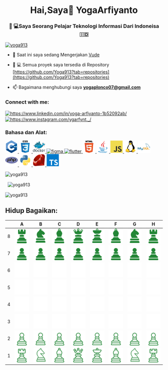 <h1 align="center">Hai,Saya👋 YogaArfiyanto</h1>
<h3 align="center"> 👨 💻Saya Seorang Pelajar Teknologi Informasi Dari Indoneisa 🇮🇩 </h3>

<p align="left"> <a href="https://github.com/ryo-ma/github-profile-trophy"><img src="https://github-profile-trophy.vercel.app/?username=yoga913" alt="yoga913" /></a> </p>

- 🔭 Saat ini saya sedang Mengerjakan [Vude](tauta)

- 👨 💻 Semua proyek saya tersedia di Repository [https://github.com/Yoga913?tab=repositories](https://github.com/Yoga913?tab=repositories)

- 📫 Bagaimana menghubungi saya **yogaplonco07@gmail.com**

<h3 align="left">Connect with me:</h3>
<p align="left">
<a href="https://linkedin.com/in/https://www.linkedin.com/in/yoga-arfiyanto-1b52092ab/" target="blank"><img align="center" src="https://raw.githubusercontent.com/rahuldkjain/github-profile-readme-generator/master/src/images/icons/Social/linked-in-alt.svg" alt="https://www.linkedin.com/in/yoga-arfiyanto-1b52092ab/" height="30" width="40" /></a>
<a href="https://instagram.com/https://www.instagram.com/ygarfynt._/" target="blank"><img align="center" src="https://raw.githubusercontent.com/rahuldkjain/github-profile-readme-generator/master/src/images/icons/Social/instagram.svg" alt="https://www.instagram.com/ygarfynt._/" height="30" width="40" /></a>
</p>

<h3 align="left">Bahasa dan Alat:</h3>
<p align="left"><a href="https://www.w3schools.com/cpp/" target="_blank" rel="noreferrer"> <img src="https://raw.githubusercontent.com/devicons/devicon/master/icons/cplusplus/cplusplus-original.svg" alt="cplusplus" width="40" height="40"/> </a> <a href="https://www.w3schools.com/css/" target="_blank" rel="noreferrer"> <img src="https://raw.githubusercontent.com/devicons/devicon/master/icons/css3/css3-original-wordmark.svg" alt="css3" width="40" height="40"/> </a> <a href="https://www.docker.com/" target="_blank" rel="noreferrer"> <img src="https://raw.githubusercontent.com/devicons/devicon/master/icons/docker/docker-original-wordmark.svg" alt="buruh pelabuhan" width="40" height="40"/> </a> <a href="https://www.figma.com/" target="_blank" rel="noreferrer"> <img src="https://www.vectorlogo.zone/logos/figma/figma-icon.svg" alt="figma" width="40" height="40"/> </a> <a href="https://flutter.dev" target="_blank" rel="noreferrer"> <img src="https://www.vectorlogo.zone/logos/flutterio/flutterio-icon.svg" alt="flutter" width="40" height="40"/> </a><a href="https://www.w3.org/html/" target="_blank" rel="noreferrer"> <img src="https://raw.githubusercontent.com/devicons/devicon/master/icons/html5/html5-original-wordmark.svg" alt="html5" width="40" height="40"/> </a> <a href="https://www.java.com" target="_blank" rel="noreferrer"> <img src="https://raw.githubusercontent.com/devicons/devicon/master/icons/java/java-original.svg" alt="java" width="40" height="40"/> </a> <a href="https://developer.mozilla.org/en-US/docs/Web/JavaScript" target="_blank" rel="noreferrer"> <img src="https://raw.githubusercontent.com/devicons/devicon/master/icons/javascript/javascript-original.svg" alt="javascript" width="40" height="40"/> </a> <a href="https://www.linux.org/" target="_blank" rel="noreferrer"> <img src="https://raw.githubusercontent.com/devicons/devicon/master/icons/linux/linux-original.svg" alt="linux" width="40" height="40"/> </a> <a href="https://www.mysql.com/" target="_blank" rel="noreferrer"> <img src="https://raw.githubusercontent.com/devicons/devicon/master/icons/mysql/mysql-original-wordmark.svg" alt="mysql" width="40" height="40"/> </a><a href="https://www.php.net" target="_blank" rel="noreferrer"> <img src="https://raw.githubusercontent.com/devicons/devicon/master/icons/php/php-original.svg" alt="php" width="40" height="40"/> </a> <a href="https://www.python.org" target="_blank" rel="noreferrer"> <img src="https://raw.githubusercontent.com/devicons/devicon/master/icons/python/python-original.svg" alt="python" width="40" height="40"/> </a> <a href="https://www.ruby-lang.org/en/" target="_blank" rel="noreferrer"> <img src="https://raw.githubusercontent.com/devicons/devicon/master/icons/ruby/ruby-original.svg" alt="ruby" width="40" height="40"/> </a> <a href="https://www.typescriptlang.org/" target="_blank" rel="noreferrer"> <img src="https://raw.githubusercontent.com/devicons/devicon/master/icons/typescript/typescript-original.svg" alt="typescript" width="40" height="40"/></a> </p>


<p><img align="kiri" src="https://github-readme-stats.vercel.app/api/top-langs?username=yoga913&show_icons=true&locale=en&layout=compact" alt="yoga913" /></p>

<p>&nbsp; <img align="center" src="https://github-readme-stats.vercel.app/api?username=yoga913&show_icons=true&locale=en" alt="yoga913" /></p>

<p><img align="center" src="https://github-readme-streak-stats.herokuapp.com/?user=yoga913&" alt="yoga913" /></p>

## Hidup Bagaikan:

   |   | A | B | C | D | E | F | G | H |
   | - | - | - | - | - | - | - | - | - |
   | 8 | ![A8](https://github.com/Yoga913/Yoga913/blob/main/gambar_catur/r_hitam.png) | ![B8](https://github.com/Yoga913/Yoga913/blob/main/gambar_catur/n_hitam.png) | ![C8](https://github.com/Yoga913/Yoga913/blob/main/gambar_catur/b_hitam.png) | ![D8](https://github.com/Yoga913/Yoga913/blob/main/gambar_catur/q_hitam.png) | ![E8](https://github.com/Yoga913/Yoga913/blob/main/gambar_catur/k_hitam.png) | ![F8](https://github.com/Yoga913/Yoga913/blob/main/gambar_catur/b_hitam.png) | ![G8](https://github.com/Yoga913/Yoga913/blob/main/gambar_catur/n_hitam.png) | ![H8](https://github.com/Yoga913/Yoga913/blob/main/gambar_catur/r_hitam.png) |
   | 7 | ![](https://github.com/Yoga913/Yoga913/blob/main/gambar_catur/p_hitam.png) | ![](https://github.com/Yoga913/Yoga913/blob/main/gambar_catur/p_hitam.png) | ![](https://github.com/Yoga913/Yoga913/blob/main/gambar_catur/p_hitam.png) | ![](https://github.com/Yoga913/Yoga913/blob/main/gambar_catur/p_hitam.png) | ![](https://github.com/Yoga913/Yoga913/blob/main/gambar_catur/p_hitam.png) | ![](https://github.com/Yoga913/Yoga913/blob/main/gambar_catur/p_hitam.png) | ![](https://github.com/Yoga913/Yoga913/blob/main/gambar_catur/p_hitam.png) | ![](https://github.com/Yoga913/Yoga913/blob/main/gambar_catur/p_hitam.png) |
   | 6 | ![](https://github.com/Yoga913/Yoga913/blob/main/gambar_catur/blank.png) | ![](https://github.com/Yoga913/Yoga913/blob/main/gambar_catur/blank.png) | ![](https://github.com/Yoga913/Yoga913/blob/main/gambar_catur/blank.png) | ![](https://github.com/Yoga913/Yoga913/blob/main/gambar_catur/blank.png) | ![](https://github.com/Yoga913/Yoga913/blob/main/gambar_catur/blank.png) | ![](https://github.com/Yoga913/Yoga913/blob/main/gambar_catur/blank.png) | ![](https://github.com/Yoga913/Yoga913/blob/main/gambar_catur/blank.png) | ![](https://github.com/Yoga913/Yoga913/blob/main/gambar_catur/blank.png) |
   | 5 | ![](https://github.com/Yoga913/Yoga913/blob/main/gambar_catur/blank.png) | ![](https://github.com/Yoga913/Yoga913/blob/main/gambar_catur/blank.png) | ![](https://github.com/Yoga913/Yoga913/blob/main/gambar_catur/blank.png) | ![](https://github.com/Yoga913/Yoga913/blob/main/gambar_catur/blank.png) | ![](https://github.com/Yoga913/Yoga913/blob/main/gambar_catur/blank.png) | ![](https://github.com/Yoga913/Yoga913/blob/main/gambar_catur/blank.png) | ![](https://github.com/Yoga913/Yoga913/blob/main/gambar_catur/blank.png) | ![](https://github.com/Yoga913/Yoga913/blob/main/gambar_catur/blank.png) |
   | 4 | ![](https://github.com/Yoga913/Yoga913/blob/main/gambar_catur/blank.png) | ![](https://github.com/Yoga913/Yoga913/blob/main/gambar_catur/blank.png) | ![](https://github.com/Yoga913/Yoga913/blob/main/gambar_catur/blank.png) | ![](https://github.com/Yoga913/Yoga913/blob/main/gambar_catur/blank.png) | ![](https://github.com/Yoga913/Yoga913/blob/main/gambar_catur/blank.png) | ![](https://github.com/Yoga913/Yoga913/blob/main/gambar_catur/blank.png) | ![](https://github.com/Yoga913/Yoga913/blob/main/gambar_catur/blank.png) | ![](https://github.com/Yoga913/Yoga913/blob/main/gambar_catur/blank.png) |
   | 3 | ![](https://github.com/Yoga913/Yoga913/blob/main/gambar_catur/blank.png) | ![](https://github.com/Yoga913/Yoga913/blob/main/gambar_catur/blank.png) | ![](https://github.com/Yoga913/Yoga913/blob/main/gambar_catur/blank.png) | ![](https://github.com/Yoga913/Yoga913/blob/main/gambar_catur/blank.png) | ![](https://github.com/Yoga913/Yoga913/blob/main/gambar_catur/blank.png) | ![](https://github.com/Yoga913/Yoga913/blob/main/gambar_catur/blank.png) | ![](https://github.com/Yoga913/Yoga913/blob/main/gambar_catur/blank.png) | ![](https://github.com/Yoga913/Yoga913/blob/main/gambar_catur/blank.png) |
   | 2 | ![A2](https://github.com/Yoga913/Yoga913/blob/main/gambar_catur/P.png) | ![B2](https://github.com/Yoga913/Yoga913/blob/main/gambar_catur/P.png) | ![C2](https://github.com/Yoga913/Yoga913/blob/main/gambar_catur/P.png) | ![D2](https://github.com/Yoga913/Yoga913/blob/main/gambar_catur/P.png) | ![E2](https://github.com/Yoga913/Yoga913/blob/main/gambar_catur/P.png) | ![F2](https://github.com/Yoga913/Yoga913/blob/main/gambar_catur/P.png) | ![G2](https://github.com/Yoga913/Yoga913/blob/main/gambar_catur/P.png) | ![H2](https://github.com/Yoga913/Yoga913/blob/main/gambar_catur/P.png) |
   | 1 | ![A1](https://github.com/Yoga913/Yoga913/blob/main/gambar_catur/R.png) | ![B1](https://github.com/Yoga913/Yoga913/blob/main/gambar_catur/N.png) | ![C1](https://github.com/Yoga913/Yoga913/blob/main/gambar_catur/B.png) | ![D1](https://github.com/Yoga913/Yoga913/blob/main/gambar_catur/Q.png) | ![E1](https://github.com/Yoga913/Yoga913/blob/main/gambar_catur/K.png) | ![F1](https://github.com/Yoga913/Yoga913/blob/main/gambar_catur/B.png) | ![G1](https://github.com/Yoga913/Yoga913/blob/main/gambar_catur/N.png) | ![H1](https://github.com/Yoga913/Yoga913/blob/main/gambar_catur/R.png) |

